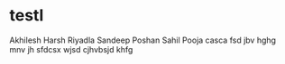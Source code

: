 # testl

Akhilesh
Harsh
Riyadla
Sandeep
Poshan
Sahil
Pooja
casca
fsd
jbv
hghg
mnv
jh
sfdcsx
wjsd
cjhvbsjd
khfg
